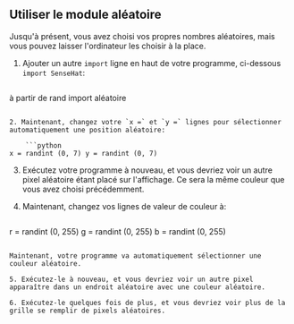 ## Utiliser le module aléatoire

Jusqu'à présent, vous avez choisi vos propres nombres aléatoires, mais vous pouvez laisser l'ordinateur les choisir à la place.

1. Ajouter un autre `import` ligne en haut de votre programme, ci-dessous `import SenseHat`:
    
    ```python
à partir de rand import aléatoire
```

2. Maintenant, changez votre `x =` et `y =` lignes pour sélectionner automatiquement une position aléatoire:
    
    ```python
x = randint (0, 7) y = randint (0, 7)
```

3. Exécutez votre programme à nouveau, et vous devriez voir un autre pixel aléatoire étant placé sur l'affichage. Ce sera la même couleur que vous avez choisi précédemment.

4. Maintenant, changez vos lignes de valeur de couleur à:
    
    ```python
r = randint (0, 255) g = randint (0, 255) b = randint (0, 255)
```

Maintenant, votre programme va automatiquement sélectionner une couleur aléatoire.

5. Exécutez-le à nouveau, et vous devriez voir un autre pixel apparaître dans un endroit aléatoire avec une couleur aléatoire.

6. Exécutez-le quelques fois de plus, et vous devriez voir plus de la grille se remplir de pixels aléatoires.